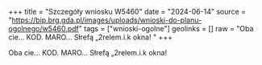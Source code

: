 +++
title = "Szczegóły wniosku W5460"
date = "2024-06-14"
source = "https://bip.brg.gda.pl/images/uploads/wnioski-do-planu-ogolnego/w5460.pdf"
tags = ["wnioski-ogolne"]
geolinks = []
raw = "Oba cie... KOD. MARO... Słrefą „2relem.i.k okna! "
+++

Oba cie... KOD. MARO... Słrefą „2relem.i.k okna!



